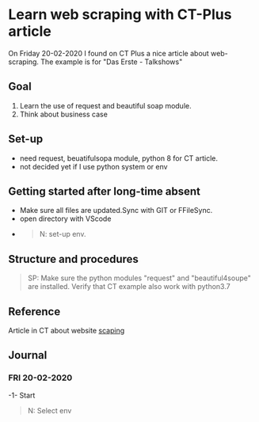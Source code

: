# Learn web scraping with CT-Plus article

On Friday 20-02-2020 I found on CT Plus a nice article about web-scraping. The example is for "Das Erste - Talkshows"

## Goal

1. Learn the use of request and beautiful soap module.
2. Think about business case

## Set-up

- need request, beuatifulsopa module, python 8 for CT article.
- not decided yet if I use python system or env

## Getting started after long-time absent

- Make sure all files are updated.Sync with GIT or FFileSync.
- open directory  with VScode
- >N: set-up  env.

## Structure and procedures

>SP: Make sure the python modules "request" and "beautiful4soupe" are installed.
Verify that CT example also work with python3.7 

## Reference

Article in CT about website [scaping](https://www.heise.de/ratgeber/Scraping-Mit-Python-Daten-von-beliebigen-Websites-auslesen-4659822.html)

## Journal

### FRI  20-02-2020

-1-  Start  
>N: Select env
